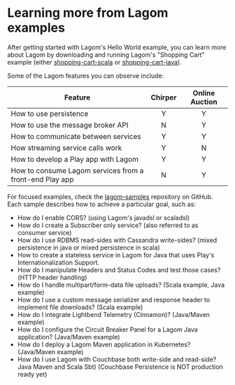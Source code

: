 # Learning more from Lagom examples

After getting started with Lagom's Hello World example, you can learn more about Lagom by downloading and
running Lagom's "Shopping Cart" example (either [shopping-cart-scala][] or [shopping-cart-java][]).

[shopping-cart-scala]: https://github.com/lagom/lagom-samples/tree/1.5.x/shopping-cart/shopping-cart-scala
[shopping-cart-java]: https://github.com/lagom/lagom-samples/tree/1.5.x/shopping-cart/shopping-cart-java

Some of the Lagom features you can observe include:

Feature |Chirper| Online Auction |
--------|:--------:|:-------------:|
How to use persistence| Y | Y 
How to use the message broker API| N | Y
How to communicate between services| Y | Y
How streaming service calls work | Y | N
How to develop a Play app with Lagom | Y | Y
How to consume Lagom services from a front-end Play app | N | Y

For focused examples, check the [lagom-samples](https://github.com/lagom/lagom-samples) repository on GitHub. Each sample describes how to achieve a particular goal, such as:

* How do I enable CORS? (using Lagom's javadsl or scaladsl)
* How do I create a Subscriber only service? (also referred to as consumer service)
* How do I use RDBMS read-sides with Cassandra write-sides? (mixed persistence in java or mixed persistence in scala)
* How to create a stateless service in Lagom for Java that uses Play's Internationalization Support.
* How do I manipulate Headers and Status Codes and test those cases?(HTTP header handling)
* How do I handle multipart/form-data file uploads? (Scala example, Java example)
* How do I use a custom message serializer and response header to implement file downloads? (Scala example)
* How do I integrate Lightbend Telemetry (Cinnamon)? (Java/Maven example)
* How do I configure the Circuit Breaker Panel for a Lagom Java application? (Java/Maven example)
* How do I deploy a Lagom Maven application in Kubernetes? (Java/Maven example)
* How do I use Lagom with Couchbase both write-side and read-side? Java Maven and Scala Sbt) (Couchbase Persistence is NOT production ready yet)
